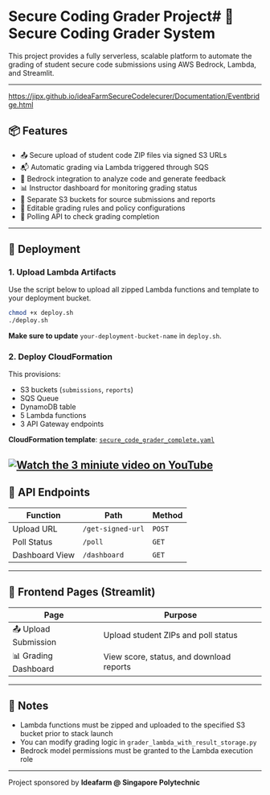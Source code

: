 # Secure Coding Grader Project# 🔐 Secure Coding Grader System

This project provides a fully serverless, scalable platform to automate the grading of student secure code submissions using AWS Bedrock, Lambda, and Streamlit.

---
https://jipx.github.io/ideaFarmSecureCodelecurer/Documentation/Eventbridge.html
## 📦 Features

- 📤 Secure upload of student code ZIP files via signed S3 URLs
- 📬 Automatic grading via Lambda triggered through SQS
- 🧠 Bedrock integration to analyze code and generate feedback
- 📊 Instructor dashboard for monitoring grading status
- 📁 Separate S3 buckets for source submissions and reports
- 📑 Editable grading rules and policy configurations
- 🔁 Polling API to check grading completion

---

## 🚀 Deployment

### 1. Upload Lambda Artifacts
Use the script below to upload all zipped Lambda functions and template to your deployment bucket.

```bash
chmod +x deploy.sh
./deploy.sh
```

**Make sure to update** `your-deployment-bucket-name` in `deploy.sh`.

### 2. Deploy CloudFormation

This provisions:
- S3 buckets (`submissions`, `reports`)
- SQS Queue
- DynamoDB table
- 5 Lambda functions
- 3 API Gateway endpoints

**CloudFormation template**: [`secure_code_grader_complete.yaml`](infra/secure_code_grader_complete.yaml)

[![Watch the 3 miniute video on YouTube](https://img.youtube.com/vi/cNdaybf1z-G4/0.jpg)](https://www.youtube.com/watch?v=Ndaybf1z-G4)
---

## 🔗 API Endpoints

| Function | Path | Method |
|---------|------|--------|
| Upload URL | `/get-signed-url` | `POST` |
| Poll Status | `/poll` | `GET` |
| Dashboard View | `/dashboard` | `GET` |

---

## 🧪 Frontend Pages (Streamlit)

| Page | Purpose |
|------|---------|
| 📤 Upload Submission | Upload student ZIPs and poll status |
| 📊 Grading Dashboard | View score, status, and download reports |

---

## 📝 Notes

- Lambda functions must be zipped and uploaded to the specified S3 bucket prior to stack launch
- You can modify grading logic in `grader_lambda_with_result_storage.py`
- Bedrock model permissions must be granted to the Lambda execution role

---

Project sponsored by **Ideafarm @ Singapore Polytechnic**
